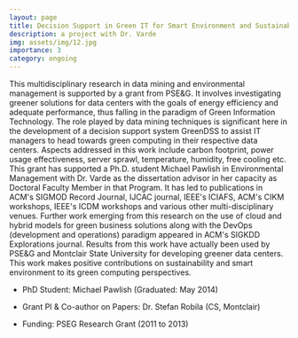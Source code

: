 ```yaml
---
layout: page
title: Decision Support in Green IT for Smart Environment and Sustainability
description: a project with Dr. Varde
img: assets/img/12.jpg
importance: 3
category: ongoing
---
```



This multidisciplinary research in data mining and environmental management is supported by a grant from PSE&G. 
It involves investigating greener solutions for data centers with the goals of energy efficiency and adequate performance, thus falling in the paradigm of Green Information Technology. 
The role played by data mining techniques is significant here in the development of a decision support system GreenDSS to assist IT managers to head towards green computing in their respective data centers. 
Aspects addressed in this work include carbon footprint, power usage effectiveness, server sprawl, temperature, humidity, free cooling etc. 
This grant has supported a Ph.D. student Michael Pawlish in Environmental Management with Dr. Varde as the dissertation advisor in her capacity as Doctoral Faculty Member in that Program. It has led to publications in ACM's SIGMOD Record Journal, IJCAC journal, IEEE's ICIAFS, ACM's CIKM workshops, IEEE's ICDM workshops and various other multi-disciplinary venues. Further work emerging from this research on the use of cloud and hybrid models for green business solutions along with the DevOps (development and operations) paradigm appeared in ACM's SIGKDD Explorations journal. Results from this work have actually been used by PSE&G and Montclair State University for developing greener data centers. This work makes positive contributions on sustainability and smart environment to its green computing perspectives.

- PhD Student: Michael Pawlish (Graduated: May 2014)

- Grant PI & Co-author on Papers: Dr. Stefan Robila (CS, Montclair)

- Funding: PSEG Research Grant (2011 to 2013)

